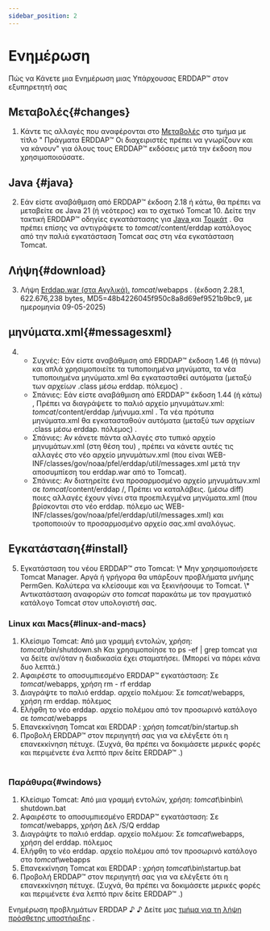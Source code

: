 ```yaml
---
sidebar_position: 2
---
```

# Ενημέρωση
Πώς να Κάνετε μια Ενημέρωση μιας Υπάρχουσας ERDDAP™ στον εξυπηρετητή σας

## Μεταβολές{#changes} 
1. Κάντε τις αλλαγές που αναφέρονται στο [Μεταβολές](/changes) στο τμήμα με τίτλο " Πράγματα ERDDAP™ Οι διαχειριστές πρέπει να γνωρίζουν και να κάνουν" για όλους τους ERDDAP™ εκδόσεις μετά την έκδοση που χρησιμοποιούσατε.
     
##  Java  {#java} 
2. Εάν είστε αναβάθμιση από ERDDAP™ έκδοση 2.18 ή κάτω, θα πρέπει να μεταβείτε σε Java 21 (ή νεότερος) και το σχετικό Tomcat 10. Δείτε την τακτική ERDDAP™ οδηγίες εγκατάστασης για [ Java ](/docs/server-admin/deploy-install#java) και [Τομκάτ](/docs/server-admin/deploy-install#tomcat) . Θα πρέπει επίσης να αντιγράψετε το _tomcat_/content/erddap κατάλογος από την παλιά εγκατάσταση Tomcat σας στη νέα εγκατάσταση Tomcat.

## Λήψη{#download} 
3. Λήψη [Erddap.war (στα Αγγλικά).](https://github.com/ERDDAP/erddap/releases/download/v2.28.1/erddap.war) _tomcat_/webapps .
     (έκδοση 2.28.1, 622.676,238 bytes, MD5=48b4226045f950c8a8d69ef9521b9bc9, με ημερομηνία 09-05-2025) 
     
## μηνύματα.xml{#messagesxml} 
4. 
    * Συχνές: Εάν είστε αναβάθμιση από ERDDAP™ έκδοση 1.46 (ή πάνω) και απλά χρησιμοποιείτε τα τυποποιημένα μηνύματα, τα νέα τυποποιημένα μηνύματα.xml θα εγκατασταθεί αυτόματα (μεταξύ των αρχείων .class μέσω erddap. πόλεμος) .
         
    * Σπάνιες: Εάν είστε αναβάθμιση από ERDDAP™ έκδοση 1.44 (ή κάτω) ,
Πρέπει να διαγράψετε το παλιό αρχείο μηνυμάτων.xml:
         _tomcat_/content/erddap /μήνυμα.xml .
Τα νέα πρότυπα μηνύματα.xml θα εγκατασταθούν αυτόματα (μεταξύ των αρχείων .class μέσω erddap. πόλεμος) .
         
    * Σπάνιες: Αν κάνετε πάντα αλλαγές στο τυπικό αρχείο μηνυμάτων.xml (στη θέση του) ,
πρέπει να κάνετε αυτές τις αλλαγές στο νέο αρχείο μηνυμάτων.xml (που είναι
WEB-INF/classes/gov/noaa/pfel/erddap/util/messages.xml μετά την αποσυμπίεση του erddap.war από το Tomcat).
         
    * Σπάνιες: Αν διατηρείτε ένα προσαρμοσμένο αρχείο μηνυμάτων.xml σε _tomcat_/content/erddap /,
Πρέπει να καταλάβεις. (μέσω diff) ποιες αλλαγές έχουν γίνει στα προεπιλεγμένα μηνύματα.xml (που βρίσκονται στο νέο erddap. πόλεμο ως
WEB-INF/classes/gov/noaa/pfel/erddap/util/messages.xml) και τροποποιούν το προσαρμοσμένο αρχείο σας.xml αναλόγως.
         
## Εγκατάσταση{#install} 
5. Εγκατάσταση του νέου ERDDAP™ στο Tomcat:
\\* Μην χρησιμοποιήσετε Tomcat Manager. Αργά ή γρήγορα θα υπάρξουν προβλήματα μνήμης PermGen. Καλύτερα να κλείσουμε και να ξεκινήσουμε το Tomcat.
\\* Αντικατάσταση αναφορών στο _tomcat_ παρακάτω με τον πραγματικό κατάλογο Tomcat στον υπολογιστή σας.
     
### Linux και Macs{#linux-and-macs} 
1. Κλείσιμο Tomcat: Από μια γραμμή εντολών, χρήση: _tomcat_/bin/shutdown.sh
Και χρησιμοποίησε το ps -ef | grep tomcat για να δείτε αν/όταν η διαδικασία έχει σταματήσει. (Μπορεί να πάρει κάνα δυο λεπτά.) 
2. Αφαιρέστε το αποσυμπιεσμένο ERDDAP™ εγκατάσταση: Σε _tomcat_/webapps, χρήση
rm - rf erddap
3. Διαγράψτε το παλιό erddap. αρχείο πολέμου: Σε _tomcat_/webapps, χρήση rm erddap. πόλεμος
4. Ελήφθη το νέο erddap. αρχείο πολέμου από τον προσωρινό κατάλογο σε _tomcat_/webapps
5. Επανεκκίνηση Tomcat και ERDDAP : χρήση _tomcat_/bin/startup.sh
6. Προβολή ERDDAP™ στον περιηγητή σας για να ελέγξετε ότι η επανεκκίνηση πέτυχε.
     (Συχνά, θα πρέπει να δοκιμάσετε μερικές φορές και περιμένετε ένα λεπτό πριν δείτε ERDDAP™ .)   
             
### Παράθυρα{#windows} 
1. Κλείσιμο Tomcat: Από μια γραμμή εντολών, χρήση: _tomcat_\binbin\\ shutdown.bat 
2. Αφαιρέστε το αποσυμπιεσμένο ERDDAP™ εγκατάσταση: Σε _tomcat_/webapps, χρήση
Δελ /S/Q erddap
3. Διαγράψτε το παλιό erddap. αρχείο πολέμου: Σε _tomcat_\\webapps, χρήση del erddap. πόλεμος
4. Ελήφθη το νέο erddap. αρχείο πολέμου από τον προσωρινό κατάλογο στο _tomcat_\\webapps
5. Επανεκκίνηση Tomcat και ERDDAP : χρήση _tomcat_\bin\\startup.bat
6. Προβολή ERDDAP™ στον περιηγητή σας για να ελέγξετε ότι η επανεκκίνηση πέτυχε.
     (Συχνά, θα πρέπει να δοκιμάσετε μερικές φορές και περιμένετε ένα λεπτό πριν δείτε ERDDAP™ .) 

Ενημέρωση προβλημάτων ERDDAP ♪ ♪ Δείτε μας [τμήμα για τη λήψη πρόσθετης υποστήριξης](/docs/intro#support) .
